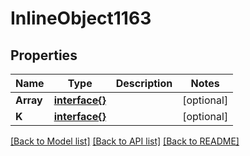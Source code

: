 # InlineObject1163

## Properties

Name | Type | Description | Notes
------------ | ------------- | ------------- | -------------
**Array** | [**interface{}**](.md) |  | [optional] 
**K** | [**interface{}**](.md) |  | [optional] 

[[Back to Model list]](../README.md#documentation-for-models) [[Back to API list]](../README.md#documentation-for-api-endpoints) [[Back to README]](../README.md)


